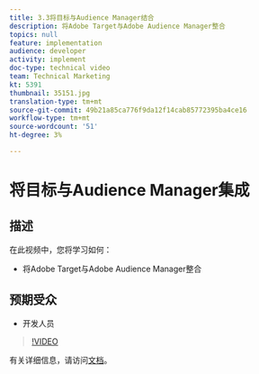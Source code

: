 ```yaml
---
title: 3.3将目标与Audience Manager结合
description: 将Adobe Target与Adobe Audience Manager整合
topics: null
feature: implementation
audience: developer
activity: implement
doc-type: technical video
team: Technical Marketing
kt: 5391
thumbnail: 35151.jpg
translation-type: tm+mt
source-git-commit: 49b21a85ca776f9da12f14cab85772395ba4ce16
workflow-type: tm+mt
source-wordcount: '51'
ht-degree: 3%

---
```



# 将目标与Audience Manager集成

## 描述

在此视频中，您将学习如何：

* 将Adobe Target与Adobe Audience Manager整合

## 预期受众

* 开发人员

>[!VIDEO](https://video.tv.adobe.com/v/35151/?quality=12)

有关详细信息，请访问[文档](https://docs.adobe.com/content/help/en/audience-manager/user-guide/implementation-integration-guides/integration-other-solutions/aam-target-integration.html)。
